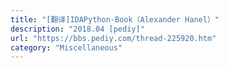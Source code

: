 ```yaml
---
title: "[翻译]IDAPython-Book（Alexander Hanel）"
description: "2018.04 [pediy]"
url: "https://bbs.pediy.com/thread-225920.htm"
category: "Miscellaneous"
---
```


